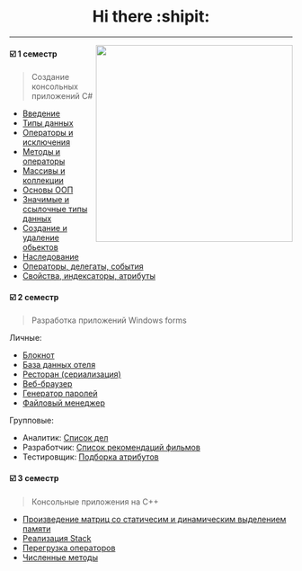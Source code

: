 <h1 align = "center">Hi there  :shipit: </h1>  
   
_________
</head>
 <p>
      
   </p>
<body>
  
<img src="(https://img2.joyreactor.cc/pics/post/%D0%B3%D0%B8%D1%84%D0%BA%D0%B8-Pixel-Gif-Pixel-Art-%D0%BF%D1%80%D0%BE%D0%B3%D1%80%D0%B0%D0%BC%D0%BC%D0%B8%D1%80%D0%BE%D0%B2%D0%B0%D0%BD%D0%B8%D0%B5-6213622.gif)"  align="right"  width="350" />
   


         
     
#### :ballot_box_with_check: 1 семестр   
> Создание консольных приложений С#
+ [Введение](https://github.com/Leeiss/HomeWork_FirstDZ)  
+ [Типы данных](https://github.com/Leeiss/HomeWork_DataTypes)  
+ [Операторы и исключения](https://github.com/Leeiss/HomeWork_OperatorsAndExceptions)  
+ [Методы и операторы](https://github.com/Leeiss/HomeWork_MethodsAndOperators)  
+ [Массивы и коллекции](https://github.com/Leeiss/HomeWork_ArraysAndCollections)  
+ [Основы ООП](https://github.com/Leeiss/HomeWork_OOPbasics)  
+ [Значимые и ссылочные типы данных](https://github.com/Leeiss/HomeWork_ReferenceAndValueTypes)  
+ [Создание и удаление обьектов](https://github.com/Leeiss/HomeWork_CreatingAndDeletingObjects)  [
](https://github.com/Leeiss/HomeWork_ReferenceAndValueTypes)
+ [Наследование](https://github.com/Leeiss/HomeWork_Inheritance)  
+ [Операторы, делегаты, события](https://github.com/Leeiss/HomeWork_OperationsDelegatesEvents)  
+ [Свойства, индексаторы, атрибуты](https://github.com/Leeiss/HomeWork_PropertiesIndexersAttributes)
  </body>
       

#### :ballot_box_with_check: 2 семестр
> Разработка приложений Windows forms     
 
 Личные:    
   + [Блокнот](https://github.com/Leeiss/HomeWork_Notepad)  
   + [База данных отеля](https://github.com/Leeiss/HomeWork_Hotel)    
   + [Ресторан (сериализация)](https://github.com/Leeiss/Homework__Restaurant)  
   + [Веб-браузер](https://github.com/Leeiss/Homework_Browser)
   + [Генератор паролей](https://github.com/Leeiss/Homework_PasswordGenerator)    
   + [Файловый менеджер](https://github.com/Leeiss/Homework_TotalComander)     
           
 Групповые:  
   + Аналитик: [Список дел](https://github.com/Leeiss/TeamProject_ToDoList)  
   + Разработчик: [Список рекомендаций фильмов](https://github.com/Leeiss/TeamProject2_ListOfRecommendations)     
   + Тестировщик: [Подборка атрибутов](https://github.com/Leeiss/TeamProject3_CollectionOfAttributes)

 #### :ballot_box_with_check: 3 семестр    
 
   
> Консольные приложения на С++                 
                   
        
  + [Произведение матриц со статичесим и динамическим выделением памяти](https://github.com/Leeiss/HomeWork_Matrix)   
  + [Реализация Stack](https://github.com/Leeiss/HomeWork_Stack)
  + [Перегрузка операторов](https://github.com/Leeiss/HomeWork_OperatorOverloading)
  + [Численные методы](https://github.com/Leeiss/FunctionTab)
    


       
